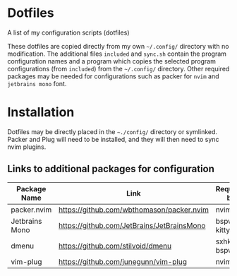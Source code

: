 # Dotfiles
A list of my configuration scripts (dotfiles)

These dotfiles are copied directly from my own `~/.config/` directory with no modification. 
The additional files `included` and `sync.sh` contain the program configuration names and a program which copies the selected program configurations (from `included`) from the `~/.config/` directory.
Other required packages may be needed for configurations such as packer for `nvim` and `jetbrains mono` font.

# Installation
Dotfiles may be directly placed in the `~./config/` directory or symlinked. Packer and Plug will need to be installed, and they will then need to sync nvim plugins.

## Links to additional packages for configuration

| Package Name | Link | Required by |
| - | - | - |
| packer.nvim | https://github.com/wbthomason/packer.nvim | nvim |
| Jetbrains Mono | https://github.com/JetBrains/JetBrainsMono | bspwm kitty |
| dmenu | https://github.com/stilvoid/dmenu | sxhkd bspwm |
| vim-plug | https://github.com/junegunn/vim-plug | nvim |
